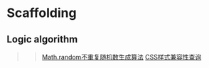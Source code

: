 Scaffolding
===
Logic algorithm
---

>> [Math.random不重复随机数生成算法](https://github.com/ben1205/Scaffolding/edit/master/Math_random.html "Math_random.html")
>>[CSS样式兼容性查询](https://caniuse.com)
